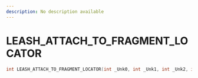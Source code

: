 ```yaml
---
description: No description available 
---
```


# LEASH_ATTACH_TO_FRAGMENT_LOCATOR

```cpp
int LEASH_ATTACH_TO_FRAGMENT_LOCATOR(int _Unk0, int _Unk1, int _Unk2, int _Unk3, int _Unk4, int _Unk5, int _Unk6, int _Unk7, int _Unk8, int _Unk9, int _Unk10);
```